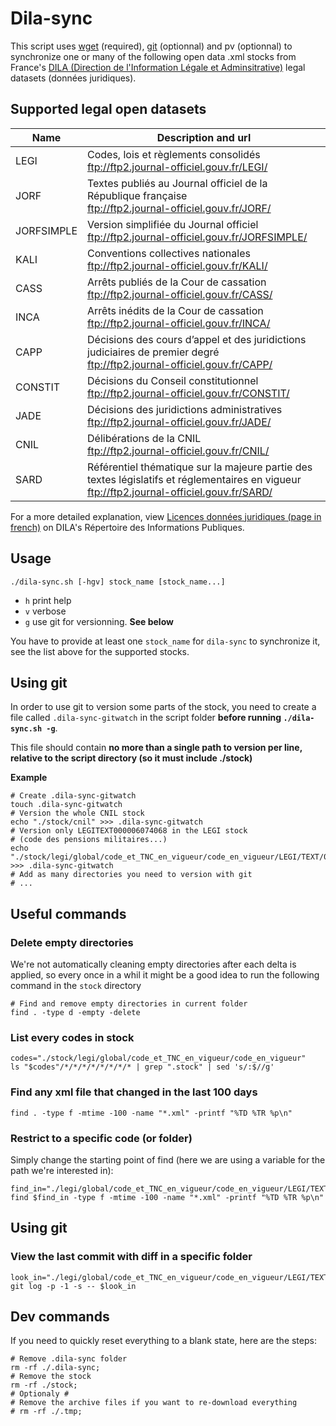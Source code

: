 # Dila-sync

This script uses [wget](https://www.gnu.org/software/wget/) (required), [git](https://git-scm.com/) (optionnal) and pv (optionnal) to synchronize one or many of the following open data .xml stocks from France's [DILA (Direction de l'Information Légale et Adminsitrative)](http://www.dila.premier-ministre.gouv.fr/) legal datasets (données juridiques).


## Supported legal open datasets

Name       | Description and url
-----------|--------------------
LEGI       | Codes, lois et règlements consolidés <br> ftp://ftp2.journal-officiel.gouv.fr/LEGI/
JORF       | Textes publiés au Journal officiel de la République française <br> ftp://ftp2.journal-officiel.gouv.fr/JORF/
JORFSIMPLE | Version simplifiée du Journal officiel <br> ftp://ftp2.journal-officiel.gouv.fr/JORFSIMPLE/
KALI       | Conventions collectives nationales <br> ftp://ftp2.journal-officiel.gouv.fr/KALI/
CASS       | Arrêts publiés de la Cour de cassation <br> ftp://ftp2.journal-officiel.gouv.fr/CASS/
INCA       | Arrêts inédits de la Cour de cassation <br> ftp://ftp2.journal-officiel.gouv.fr/INCA/
CAPP       | Décisions des cours d’appel et des juridictions judiciaires de premier degré <br> ftp://ftp2.journal-officiel.gouv.fr/CAPP/
CONSTIT    | Décisions du Conseil constitutionnel <br> ftp://ftp2.journal-officiel.gouv.fr/CONSTIT/
JADE       | Décisions des juridictions administratives <br> ftp://ftp2.journal-officiel.gouv.fr/JADE/
CNIL       | Délibérations de la CNIL <br> ftp://ftp2.journal-officiel.gouv.fr/CNIL/
SARD       | Référentiel thématique sur la majeure partie des textes législatifs et réglementaires en vigueur <br> ftp://ftp2.journal-officiel.gouv.fr/SARD/

For a more detailed explanation, view [Licences données juridiques (page in french)](http://rip.journal-officiel.gouv.fr/index.php/pages/juridiques) on DILA's Répertoire des Informations Publiques.

## Usage
```shell
./dila-sync.sh [-hgv] stock_name [stock_name...]
```
- `h` print help
- `v` verbose
- `g` use git for versionning. **See below**

You have to provide at least one `stock_name` for `dila-sync` to synchronize it, see the list above for the supported stocks.

## Using git

In order to use git to version some parts of the stock, you need to create a file called `.dila-sync-gitwatch` in the script folder **before running `./dila-sync.sh -g`**.

This file should contain **no more than a single path to version per line, relative to the script directory (so it must include ./stock)**

**Example**
```shell
# Create .dila-sync-gitwatch
touch .dila-sync-gitwatch
# Version the whole CNIL stock
echo "./stock/cnil" >>> .dila-sync-gitwatch
# Version only LEGITEXT000006074068 in the LEGI stock
# (code des pensions militaires...)
echo "./stock/legi/global/code_et_TNC_en_vigueur/code_en_vigueur/LEGI/TEXT/00/00/06/07/40/LEGITEXT000006074068" >>> .dila-sync-gitwatch
# Add as many directories you need to version with git
# ...
```

## Useful commands


### Delete empty directories
We're not automatically cleaning empty directories after each delta is applied, so every once in a whil it might be a good idea to run the following command in the `stock` directory
```shell
# Find and remove empty directories in current folder
find . -type d -empty -delete
```

### List every codes in stock

```shell
codes="./stock/legi/global/code_et_TNC_en_vigueur/code_en_vigueur"
ls "$codes"/*/*/*/*/*/*/*/* | grep ".stock" | sed 's/:$//g'
```

### Find any xml file that changed in the last 100 days

```shell
find . -type f -mtime -100 -name "*.xml" -printf "%TD %TR %p\n"
```

### Restrict to a specific code (or folder)
Simply change the starting point of find (here we are using a variable for the path we're interested in):

```shell
find_in="./legi/global/code_et_TNC_en_vigueur/code_en_vigueur/LEGI/TEXT/00/00/06/07/40/LEGITEXT000006074068"
find $find_in -type f -mtime -100 -name "*.xml" -printf "%TD %TR %p\n"
```

## Using git

### View the last commit with diff in a specific folder
```shell
look_in="./legi/global/code_et_TNC_en_vigueur/code_en_vigueur/LEGI/TEXT/00/00/06/07/40/LEGITEXT000006074068"
git log -p -1 -s -- $look_in
```

## Dev commands

If you need to quickly reset everything to a blank state, here are the steps:

```shell
# Remove .dila-sync folder
rm -rf ./.dila-sync;
# Remove the stock
rm -rf ./stock;
# Optionaly #
# Remove the archive files if you want to re-download everything
# rm -rf ./.tmp;
```

